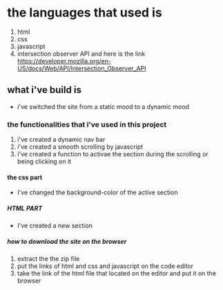 # the languages that used is 

1. html 
2. css 
3. javascript
4. intersection observer API  and here is the link   https://developer.mozilla.org/en-US/docs/Web/API/Intersection_Observer_API

## what i've build is
 - i've switched the site from a static mood to a dynamic mood 


### the functionalities that i've used in this project

1. i've created  a  dynamic nav bar
2. i've created a smooth scrolling by javascript
3. i've created a function to activae the section during the scrolling or being clicking on it 
 

 #### the css part
 - I've changed the background-color of the active section 

 ##### HTML PART
 - I've created a new section 


 ##### how to download the site on the browser 

 1. extract the the zip file 
 2. put the links of html and css and javascript on the code editor
 3. take the link of the html file that located on the editor and put it on the browser 
